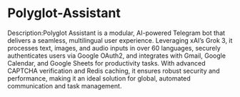 # Polyglot-Assistant
Description:Polyglot Assistant is a modular, AI-powered Telegram bot that delivers a seamless, multilingual user experience. Leveraging xAI’s Grok 3, it processes text, images, and audio inputs in over 60 languages, securely authenticates users via Google OAuth2, and integrates with Gmail, Google Calendar, and Google Sheets for productivity tasks. With advanced CAPTCHA verification and Redis caching, it ensures robust security and performance, making it an ideal solution for global, automated communication and task management.

